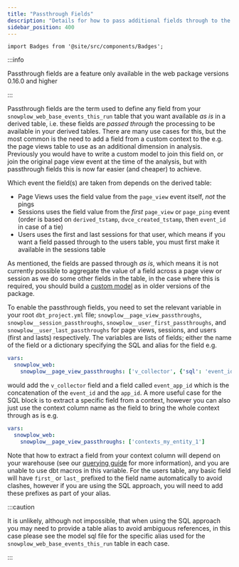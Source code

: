 ```yaml
---
title: "Passthrough Fields"
description: "Details for how to pass additional fields through to the derived tables."
sidebar_position: 400
---
```


```mdx-code-block
import Badges from '@site/src/components/Badges';
```

<Badges badgeType="dbt-package Release" pkg="mobile"></Badges>

:::info

Passthrough fields are a feature only available in the web package versions 0.16.0 and higher

:::

Passthrough fields are the term used to define any field from your `snowplow_web_base_events_this_run` table that you want available _as is_ in a derived table, i.e. these fields are *passed through* the processing to be available in your derived tables. There are many use cases for this, but the most common is the need to add a field from a custom context to the e.g. the page views table to use as an additional dimension in analysis. Previously you would have to write a custom model to join this field on, or join the original page view event at the time of the analysis, but with passthrough fields this is now far easier (and cheaper) to achieve.

Which event the field(s) are taken from depends on the derived table:

- Page Views uses the field value from the `page_view` event itself, _not_ the pings
- Sessions uses the field value from the _first_ `page_view` or `page_ping` event (order is based on `derived_tstamp`, `dvce_created_tstamp`, then `event_id` in case of a tie)
- Users uses the first and last sessions for that user, which means if you want a field passed through to the users table, you must first make it available in the sessions table

As mentioned, the fields are passed through _as is_, which means it is not currently possible to aggregate the value of a field across a page view or session as we do some other fields in the table, in the case where this is required, you should build a [custom model](/docs/modeling-your-data/modeling-your-data-with-dbt/dbt-custom-models/index.md) as in older versions of the package.

To enable the passthrough fields, you need to set the relevant variable in your root `dbt_project.yml` file; `snowplow__page_view_passthroughs`, `snowplow__session_passthroughs`, `snowplow__user_first_passthroughs`, and `snowplow__user_last_passthroughs` for page views, sessions, and users (first and lasts) respectively. The variables are lists of fields; either the name of the field or a dictionary specifying the SQL and alias for the field e.g.

```yml title="dbt_project.yml"
vars:
  snowplow_web:
    snowplow__page_view_passthroughs: ['v_collector', {'sql': 'event_id || app_id', 'alias': 'event_app_id'}]
```

would add the `v_collector` field and a field called `event_app_id` which is the concatenation of the `event_id` and the `app_id`. A more useful case for the SQL block is to extract a specific field from a context, however you can also just use the context column name as the field to bring the whole context through as is e.g.

```yml title="dbt_project.yml"
vars:
  snowplow_web:
    snowplow__page_view_passthroughs: ['contexts_my_entity_1']
```

Note that how to extract a field from your context column will depend on your warehouse (see our [querying guide](/docs/storing-querying/querying-data/index.md?warehouse=snowflake#entities) for more information), and you are unable to use dbt macros in this variable. For the users table, any basic field will have `first_` or `last_` prefixed to the field name automatically to avoid clashes, however if you are using the SQL approach, you will need to add these prefixes as part of your alias.

:::caution

It is unlikely, although not impossible, that when using the SQL approach you may need to provide a table alias to avoid ambiguous references, in this case please see the model sql file for the specific alias used for the `snowplow_web_base_events_this_run` table in each case.

:::
